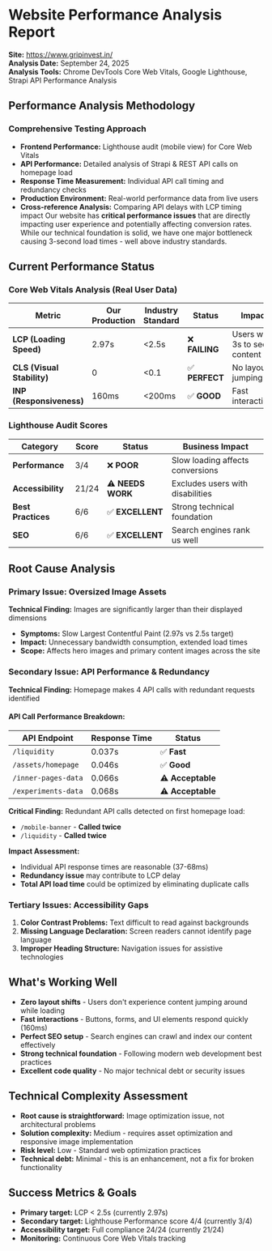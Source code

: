 # Website Performance Analysis Report
**Site:** https://www.gripinvest.in/  
**Analysis Date:** September 24, 2025  
**Analysis Tools:** Chrome DevTools Core Web Vitals, Google Lighthouse, Strapi API Performance Analysis

## Performance Analysis Methodology

### Comprehensive Testing Approach
* **Frontend Performance:** Lighthouse audit (mobile view) for Core Web Vitals
* **API Performance:** Detailed analysis of Strapi & REST API calls on homepage load
* **Response Time Measurement:** Individual API call timing and redundancy checks
* **Production Environment:** Real-world performance data from live users
* **Cross-reference Analysis:** Comparing API delays with LCP timing impact
Our website has **critical performance issues** that are directly impacting user experience and potentially affecting conversion rates. While our technical foundation is solid, we have one major bottleneck causing 3-second load times - well above industry standards.

## Current Performance Status

### Core Web Vitals Analysis (Real User Data)
| Metric | Our Production | Industry Standard | Status | Impact |
|--------|----------------|-------------------|---------|---------|
| **LCP (Loading Speed)** | 2.97s | <2.5s | ❌ **FAILING** | Users wait 3s to see content |
| **CLS (Visual Stability)** | 0 | <0.1 | ✅ **PERFECT** | No layout jumping |
| **INP (Responsiveness)** | 160ms | <200ms | ✅ **GOOD** | Fast interactions |

### Lighthouse Audit Scores
| Category | Score | Status | Business Impact |
|----------|-------|---------|-----------------|
| **Performance** | 3/4 | ❌ **POOR** | Slow loading affects conversions |
| **Accessibility** | 21/24 | ⚠️ **NEEDS WORK** | Excludes users with disabilities |
| **Best Practices** | 6/6 | ✅ **EXCELLENT** | Strong technical foundation |
| **SEO** | 6/6 | ✅ **EXCELLENT** | Search engines rank us well |

## Root Cause Analysis

### Primary Issue: Oversized Image Assets
**Technical Finding:** Images are significantly larger than their displayed dimensions
- **Symptoms:** Slow Largest Contentful Paint (2.97s vs 2.5s target)
- **Impact:** Unnecessary bandwidth consumption, extended load times
- **Scope:** Affects hero images and primary content images across the site

### Secondary Issue: API Performance & Redundancy
**Technical Finding:** Homepage makes 4 API calls with redundant requests identified

#### API Call Performance Breakdown:
| API Endpoint | Response Time | Status |
|--------------|---------------|---------|
| `/liquidity` | 0.037s | ✅ **Fast** |
| `/assets/homepage` | 0.046s | ✅ **Good** |
| `/inner-pages-data` | 0.066s | ⚠️ **Acceptable** |
| `/experiments-data` | 0.068s | ⚠️ **Acceptable** |

**Critical Finding:** Redundant API calls detected on first homepage load:
- `/mobile-banner` - **Called twice**
- `/liquidity` - **Called twice**

**Impact Assessment:**
- Individual API response times are reasonable (37-68ms)
- **Redundancy issue** may contribute to LCP delay
- **Total API load time** could be optimized by eliminating duplicate calls

### Tertiary Issues: Accessibility Gaps
1. **Color Contrast Problems:** Text difficult to read against backgrounds
2. **Missing Language Declaration:** Screen readers cannot identify page language
3. **Improper Heading Structure:** Navigation issues for assistive technologies


## What's Working Well
- **Zero layout shifts** - Users don't experience content jumping around while loading
- **Fast interactions** - Buttons, forms, and UI elements respond quickly (160ms)
- **Perfect SEO setup** - Search engines can crawl and index our content effectively
- **Strong technical foundation** - Following modern web development best practices
- **Excellent code quality** - No major technical debt or security issues

## Technical Complexity Assessment
- **Root cause is straightforward:** Image optimization issue, not architectural problems
- **Solution complexity:** Medium - requires asset optimization and responsive image implementation
- **Risk level:** Low - Standard web optimization practices
- **Technical debt:** Minimal - this is an enhancement, not a fix for broken functionality

## Success Metrics & Goals
- **Primary target:** LCP < 2.5s (currently 2.97s)
- **Secondary target:** Lighthouse Performance score 4/4 (currently 3/4)
- **Accessibility target:** Full compliance 24/24 (currently 21/24)
- **Monitoring:** Continuous Core Web Vitals tracking
